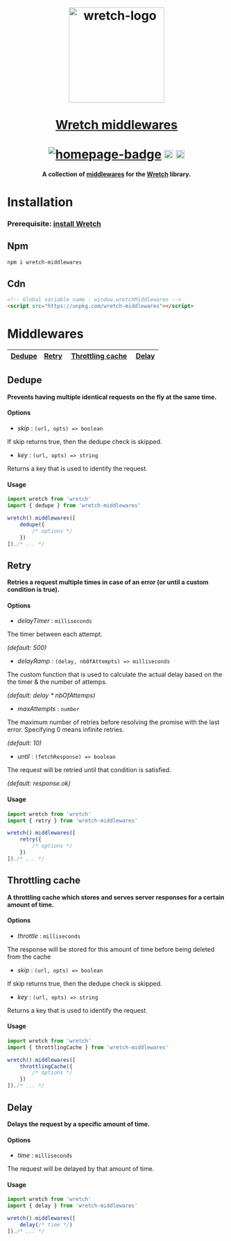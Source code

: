 <h1 align="center">
	<a href="https://elbywan.github.io/wretch"><img src="https://cdn.rawgit.com/elbywan/wretch/08831345/wretch.svg" alt="wretch-logo" width="220px"></a><br>
	<br>
    <a href="https://elbywan.github.io/wretch">Wretch middlewares</a><br>
	<br>
  <a href="https://elbywan.github.io/wretch"><img alt="homepage-badge" src="https://img.shields.io/website-up-down-green-red/http/shields.io.svg?label=wretch-homepage"></a>
  <a href="https://www.npmjs.com/package/wretch-middlewares"><img alt="npm-badge" src="https://img.shields.io/npm/v/wretch-middlewares.svg?colorB=ff733e" height="20"></a>
  <a href="https://github.com/elbywan/wretch-middlewares/blob/master/LICENSE"><img src="https://img.shields.io/badge/license-MIT-blue.svg" alt="license-badge" height="20"></a>
</h1>
<h4 align="center">
	A collection of <a href="https://github.com/elbywan/wretch#middlewares" target="_blank">middlewares</a> for the <a href="https://github.com/wretch" target="_blank">Wretch</a> library.
</h4>

# Installation

### Prerequisite: [install Wretch](https://github.com/elbywan/wretch#installation)

## Npm

```sh
npm i wretch-middlewares
```

## Cdn

```html
<!-- Global variable name : window.wretchMiddlewares -->
<script src="https://unpkg.com/wretch-middlewares"></script>
```

# Middlewares

| [Dedupe](#dedupe) | [Retry](#retry) | [Throttling cache](#throttling-cache) | [Delay](#delay) |
|-----|-----|-----|-----|

## Dedupe

**Prevents having multiple identical requests on the fly at the same time.**

#### Options

- *skip* : `(url, opts) => boolean`

If skip returns true, then the dedupe check is skipped.

- *key* : `(url, opts) => string`

Returns a key that is used to identify the request.

#### Usage

```js
import wretch from 'wretch'
import { dedupe } from 'wretch-middlewares'

wretch().middlewares([
    dedupe({
        /* options */
    })
])./* ... */
```

## Retry

**Retries a request multiple times in case of an error (or until a custom condition is true).**

#### Options

- *delayTimer* : `milliseconds`

The timer between each attempt.

*(default: 500)*

- *delayRamp* : `(delay, nbOfAttempts) => milliseconds`

The custom function that is used to calculate the actual delay based on the the timer & the number of attemps.

*(default: delay * nbOfAttemps)*

- *maxAttempts* : `number`

The maximum number of retries before resolving the promise with the last error. Specifying 0 means infinite retries.

*(default: 10)*

- *until* : `(fetchResponse) => boolean`

The request will be retried until that condition is satisfied.

*(default: response.ok)*

#### Usage

```js
import wretch from 'wretch'
import { retry } from 'wretch-middlewares'

wretch().middlewares([
    retry({
        /* options */
    })
])./* ... */
```

## Throttling cache

**A throttling cache which stores and serves server responses for a certain amount of time.**

#### Options

- *throttle* : `milliseconds`

The response will be stored for this amount of time before being deleted from the cache

- *skip* : `(url, opts) => boolean`

If skip returns true, then the dedupe check is skipped.

- *key* : `(url, opts) => string`

Returns a key that is used to identify the request.

#### Usage

```js
import wretch from 'wretch'
import { throttlingCache } from 'wretch-middlewares'

wretch().middlewares([
    throttlingCache({
        /* options */
    })
])./* ... */
```

## Delay

**Delays the request by a specific amount of time.**

#### Options

- *time* : `milliseconds`

The request will be delayed by that amount of time.

#### Usage

```js
import wretch from 'wretch'
import { delay } from 'wretch-middlewares'

wretch().middlewares([
    delay(/* time */)
])./* ... */
```